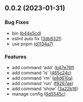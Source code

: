 ## 0.0.2 (2023-01-31)


### Bug Fixes

* bin ([b44e5cd](https://github.com/Sneaken/mte/commit/b44e5cdadb3e500d4251c5b8bf3423a8bf413002))
* eslint auto fix ([3db632f](https://github.com/Sneaken/mte/commit/3db632f29c9c7a7360e42303c5839c36fa763149))
* use pnpm ([d1134a7](https://github.com/Sneaken/mte/commit/d1134a767573c6e95d38de3a8177de388c7160e5))


### Features

* add command 'add' ([b47e76f](https://github.com/Sneaken/mte/commit/b47e76f7ed45e88fac394cdd55e5d1638fb2761a))
* add command 'ls' ([465c24c](https://github.com/Sneaken/mte/commit/465c24c5f83eac1151b7ddb4d0953505498e1c0f))
* add command 'rm' ([e8d610a](https://github.com/Sneaken/mte/commit/e8d610a20eadb55794d84433877f42c9557ea746))
* add command 'run' ([f8267ae](https://github.com/Sneaken/mte/commit/f8267ae3ee6e3b95c96e607c947df8f3022b45fb))
* add command 'show' ([3a22b16](https://github.com/Sneaken/mte/commit/3a22b1647e36e822a1cf8f8883bef7aa8235262c))
* manage config ([6d5545c](https://github.com/Sneaken/mte/commit/6d5545c395041111034c28a6927b71dd3e2bade8))



